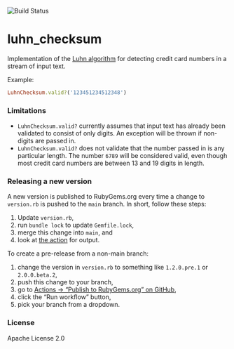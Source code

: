![Build Status](https://github.com/zendesk/luhn_checksum/actions/workflows/ci.yml/badge.svg)

luhn_checksum
=============

Implementation of the [Luhn algorithm](http://en.wikipedia.org/wiki/Luhn_algorithm) for detecting credit
card numbers in a stream of input text.

Example:

```Ruby
LuhnChecksum.valid?('123451234512348')
```

### Limitations

* `LuhnChecksum.valid?` currently assumes that input text has already been validated to consist of only
digits. An exception will be thrown if non-digits are passed in.
* `LuhnChecksum.valid?` does not validate that the number passed in is any particular length.
The number `6789` will be considered valid, even though most credit card numbers are between
13 and 19 digits in length.

### Releasing a new version
A new version is published to RubyGems.org every time a change to `version.rb` is pushed to the `main` branch.
In short, follow these steps:
1. Update `version.rb`,
2. run `bundle lock` to update `Gemfile.lock`,
3. merge this change into `main`, and
4. look at [the action](https://github.com/zendesk/luhn_checksum/actions/workflows/publish.yml) for output.

To create a pre-release from a non-main branch:
1. change the version in `version.rb` to something like `1.2.0.pre.1` or `2.0.0.beta.2`,
2. push this change to your branch,
3. go to [Actions → “Publish to RubyGems.org” on GitHub](https://github.com/zendesk/luhn_checksum/actions/workflows/publish.yml),
4. click the “Run workflow” button,
5. pick your branch from a dropdown.

### License

Apache License 2.0
